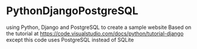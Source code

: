 # PythonDjangoPostgreSQL
using Python, Django and PostgreSQL to create a sample website
Based on the tutorial at https://code.visualstudio.com/docs/python/tutorial-django except this code uses PostgreSQL instead of SQLite
